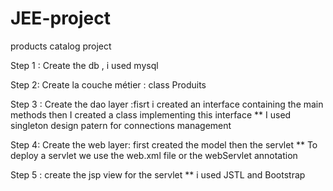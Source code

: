 # JEE-project
products catalog project

Step 1 :
Create the db , i used mysql 

Step 2:
Create la couche métier : class Produits  

Step 3 :
Create the dao layer :fisrt i created an interface containing the main methods then I created a class implementing this interface
**	I used singleton design patern for connections management 

Step 4: 
Create the web layer: first created the model then the servlet
 **        To deploy a servlet we use the web.xml file or the webServlet annotation
 
Step 5 :
create the jsp view for the servlet 
** i used JSTL and Bootstrap


